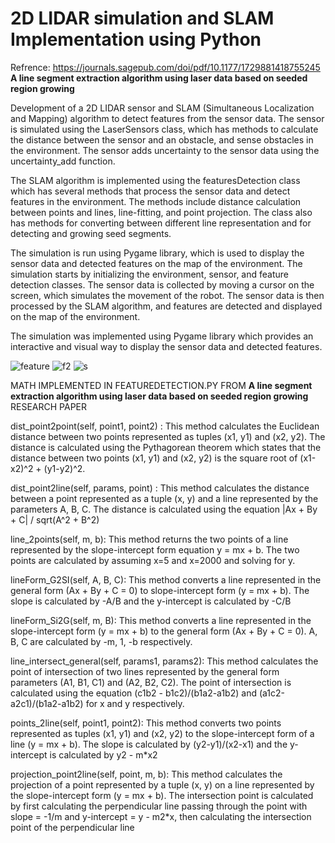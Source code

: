 # 2D LIDAR simulation and SLAM Implementation using Python
Refrence: https://journals.sagepub.com/doi/pdf/10.1177/1729881418755245 \
**A line segment extraction algorithm
using laser data based on seeded
region growing** 

Development of a 2D LIDAR sensor and SLAM (Simultaneous Localization and Mapping) algorithm to detect features from the sensor data. The sensor is simulated using the LaserSensors class, which has methods to calculate the distance between the sensor and an obstacle, and sense obstacles in the environment. The sensor adds uncertainty to the sensor data using the uncertainty_add function. 

The SLAM algorithm is implemented using the featuresDetection class which has several methods that process the sensor data and detect features in the environment. The methods include distance calculation between points and lines, line-fitting, and point projection. The class also has methods for converting between different line representation and for detecting and growing seed segments. 

The simulation is run using Pygame library, which is used to display the sensor data and detected features on the map of the environment. The simulation starts by initializing the environment, sensor, and feature detection classes. The sensor data is collected by moving a cursor on the screen, which simulates the movement of the robot. The sensor data is then processed by the SLAM algorithm, and features are detected and displayed on the map of the environment. 

The simulation was implemented using Pygame library which provides an interactive and visual way to display the sensor data and detected features. 

![feature](https://user-images.githubusercontent.com/85798077/213577668-76031d64-2ef1-4a42-8c25-2a74839d03f5.png)
![f2](https://user-images.githubusercontent.com/85798077/213577712-76c75900-9f7e-4a42-af24-973d3041faa2.png)
![s](https://user-images.githubusercontent.com/85798077/213577733-e3cbb8f7-96d0-4334-bf00-e21f2caf2d6c.png)




 MATH IMPLEMENTED IN FEATUREDETECTION.PY FROM **A line segment extraction algorithm
using laser data based on seeded
region growing** RESEARCH PAPER

dist_point2point(self, point1, point2) : This method calculates the Euclidean distance between two points represented as tuples (x1, y1) and (x2, y2). The distance is calculated using the Pythagorean theorem which states that the distance between two points (x1, y1) and (x2, y2) is the square root of (x1-x2)^2 + (y1-y2)^2. 

dist_point2line(self, params, point) : This method calculates the distance between a point represented as a tuple (x, y) and a line represented by the parameters A, B, C. The distance is calculated using the equation |Ax + By + C| / sqrt(A^2 + B^2) 

line_2points(self, m, b): This method returns the two points of a line represented by the slope-intercept form equation y = mx + b. The two points are calculated by assuming x=5 and x=2000 and solving for y. 

lineForm_G2SI(self, A, B, C): This method converts a line represented in the general form (Ax + By + C = 0) to slope-intercept form (y = mx + b). The slope is calculated by -A/B and the y-intercept is calculated by -C/B 

lineForm_Si2G(self, m, B): This method converts a line represented in the slope-intercept form (y = mx + b) to the general form (Ax + By + C = 0). A, B, C are calculated by -m, 1, -b respectively. 

line_intersect_general(self, params1, params2): This method calculates the point of intersection of two lines represented by the general form parameters (A1, B1, C1) and (A2, B2, C2). The point of intersection is calculated using the equation (c1b2 - b1c2)/(b1a2-a1b2) and (a1c2-a2c1)/(b1a2-a1b2) for x and y respectively. 

points_2line(self, point1, point2): This method converts two points represented as tuples (x1, y1) and (x2, y2) to the slope-intercept form of a line (y = mx + b). The slope is calculated by (y2-y1)/(x2-x1) and the y-intercept is calculated by y2 - m*x2 

projection_point2line(self, point, m, b): This method calculates the projection of a point represented by a tuple (x, y) on a line represented by the slope-intercept form (y = mx + b). The intersection point is calculated by first calculating the perpendicular line passing through the point with slope = -1/m and y-intercept = y - m2*x, then calculating the intersection point of the perpendicular line


